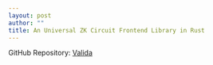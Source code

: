 ```yaml
---
layout: post
author: ""
title: An Universal ZK Circuit Frontend Library in Rust
---
```


GitHub Repository: [Valida](https://github.com/valida-xyz/valida)
